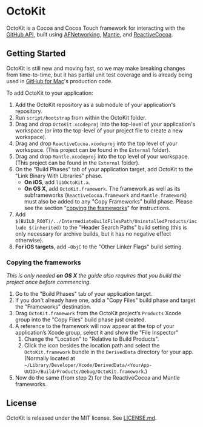 # OctoKit

OctoKit is a Cocoa and Cocoa Touch framework for interacting with the [GitHub
API](http://developer.github.com), built using
[AFNetworking](https://github.com/AFNetworking/AFNetworking),
[Mantle](https://github.com/github/Mantle), and
[ReactiveCocoa](https://github.com/ReactiveCocoa/ReactiveCocoa).

## Getting Started

OctoKit is still new and moving fast, so we may make breaking changes from
time-to-time, but it has partial unit test coverage and is already being used
in [GitHub for Mac](http://mac.github.com)'s production code.

To add OctoKit to your application:

 1. Add the OctoKit repository as a submodule of your application's
    repository.
 1. Run `script/bootstrap` from within the OctoKit folder.
 1. Drag and drop `OctoKit.xcodeproj` into the top-level of your application's workspace (or into the top-level of your project file to create a new workspace).
 1. Drag and drop `ReactiveCocoa.xcodeproj` into the top level of your workspace. (This project can be found in the `External` folder).
 1. Drag and drop `Mantle.xcodeproj` into the top level of your workspace. (This project can be found in the `External` folder).
 1. On the "Build Phases" tab of your application target, add OctoKit to the
    "Link Binary With Libraries" phase.
    * **On iOS**, add `libOctoKit.a`.
    * **On OS X**, add `OctoKit.framework`. The framework as well as its
      subframeworks (`ReactiveCocoa.framework` and `Mantle.framework`) must also
      be added to any "Copy Frameworks" build phase. Please see the section
      "[copying the frameworks](#copying-the-frameworks)" for instructions.
 1. Add `$(BUILD_ROOT)/../IntermediateBuildFilesPath/UninstalledProducts/include
    $(inherited)` to the "Header Search Paths" build setting (this is only
    necessary for archive builds, but it has no negative effect otherwise).
 1. **For iOS targets**, add `-ObjC` to the "Other Linker Flags" build setting.

### Copying the frameworks

_This is only needed **on OS X** the guide also requires that you build the
project once before commencing._

 1. Go to the "Build Phases" tab of your application target.
 1. If you don't already have one, add a "Copy Files" build phase and target
    the "Frameworks" destination.
 1. Drag `OctoKit.framework` from the OctoKit project’s `Products` Xcode group
    into the "Copy Files" build phase just created.
 1. A reference to the framework will now appear at the top of your
    application’s Xcode group, select it and show the "File Inspector"
    1. Change the "Location" to "Relative to Build Products".
    1. Click the icon besides the location path and select the
       `OctoKit.framework` bundle in the `DerivedData` directory for your app.
       (Normally located at `~/Library/Developer/Xcode/DerivedData/<YourApp-UUID>/Build/Products/Debug/OctoKit.framework`.)
 1. Now do the same (from step 2) for the ReactiveCocoa and Mantle frameworks.


## License

OctoKit is released under the MIT license. See
[LICENSE.md](https://github.com/Octokit/octokit.objc/blob/master/LICENSE.md).
